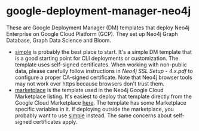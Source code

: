 # google-deployment-manager-neo4j
These are Google Deployment Manager (DM) templates that deploy Neo4j Enterprise on Google Cloud Platform (GCP).  They set up Neo4j Graph Database, Graph Data Science and Bloom.  

* [simple](simple) is probably the best place to start.  It's a simple DM template that is a good starting point for CLI deployments or customization. 
  The template uses self-signed certificates. When working with non-public data, please carefully follow 
  instructions in <i>Neo4j SSL Setup - 4.x.pdf</i> to configure a proper CA-signed certificate.
  Note that Neo4j browser tools may not work over https because browsers don't trust them.
* [marketplace](marketplace) is the template used in the Neo4j Google Cloud Marketplace listing.
  It's easiest to deploy that template directly from the Google Cloud Marketplace [here](todo).
  The template has some Marketplace specific variables in it.  If deploying outside the marketplace, you probably want to use [simple](simple) instead.
  The same concerns about self-signed certificates apply.
